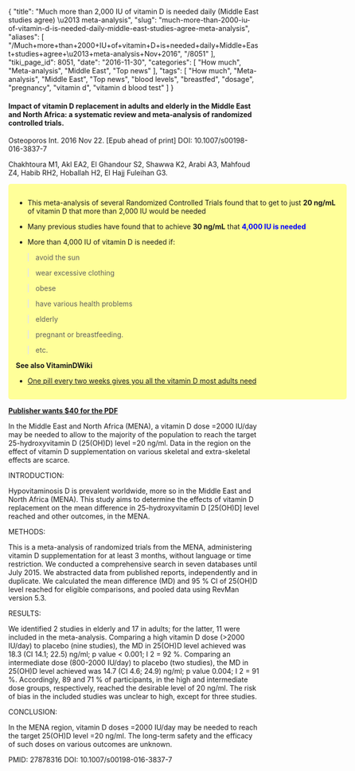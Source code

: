 {
    "title": "Much more than 2,000 IU of vitamin D is needed daily (Middle East studies agree) \u2013 meta-analysis",
    "slug": "much-more-than-2000-iu-of-vitamin-d-is-needed-daily-middle-east-studies-agree-meta-analysis",
    "aliases": [
        "/Much+more+than+2000+IU+of+vitamin+D+is+needed+daily+Middle+East+studies+agree+\u2013+meta-analysis+Nov+2016",
        "/8051"
    ],
    "tiki_page_id": 8051,
    "date": "2016-11-30",
    "categories": [
        "How much",
        "Meta-analysis",
        "Middle East",
        "Top news"
    ],
    "tags": [
        "How much",
        "Meta-analysis",
        "Middle East",
        "Top news",
        "blood levels",
        "breastfed",
        "dosage",
        "pregnancy",
        "vitamin d",
        "vitamin d blood test"
    ]
}


#### Impact of vitamin D replacement in adults and elderly in the Middle East and North Africa: a systematic review and meta-analysis of randomized controlled trials.

Osteoporos Int. 2016 Nov 22. <span>[Epub ahead of print]</span> DOI: 10.1007/s00198-016-3837-7

Chakhtoura M1, Akl EA2, El Ghandour S2, Shawwa K2, Arabi A3, Mahfoud Z4, Habib RH2, Hoballah H2, El Hajj Fuleihan G3.

<div class="border" style="background-color:#FF9;padding:15px;margin:10px 0;border-radius:5px;width:650px">

* This meta-analysis of several Randomized Controlled Trials found that to get to just  **20 ng/mL**  of vitamin D that more than 2,000 IU would be needed

* Many previous studies have found that to achieve  **30 ng/mL** that  **<span style="color:#00F;">4,000 IU is needed</span>** 

* More than 4,000 IU of vitamin D is needed if: 

> avoid the sun

> wear excessive clothing

> obese

> have various health problems

> elderly

> pregnant or breastfeeding.

> etc.

 **See also VitaminDWiki** 

* [One pill every two weeks gives you all the vitamin D most adults need](/posts/one-pill-every-two-weeks-gives-you-all-the-vitamin-d-most-adults-need)

</div>

 **[Publisher wants $40 for the PDF](http://link.springer.com/article/10.1007%2Fs00198-016-3837-7)** 

In the Middle East and North Africa (MENA), a vitamin D dose =2000 IU/day may be needed to allow to the majority of the population to reach the target 25-hydroxyvitamin D (25(OH)D) level =20 ng/ml. Data in the region on the effect of vitamin D supplementation on various skeletal and extra-skeletal effects are scarce.

INTRODUCTION:

Hypovitaminosis D is prevalent worldwide, more so in the Middle East and North Africa (MENA). This study aims to determine the effects of vitamin D replacement on the mean difference in 25-hydroxyvitamin D <span>[25(OH)D]</span> level reached and other outcomes, in the MENA.

METHODS:

This is a meta-analysis of randomized trials from the MENA, administering vitamin D supplementation for at least 3 months, without language or time restriction. We conducted a comprehensive search in seven databases until July 2015. We abstracted data from published reports, independently and in duplicate. We calculated the mean difference (MD) and 95 % CI of 25(OH)D level reached for eligible comparisons, and pooled data using RevMan version 5.3.

RESULTS:

We identified 2 studies in elderly and 17 in adults; for the latter, 11 were included in the meta-analysis. Comparing a high vitamin D dose (>2000 IU/day) to placebo (nine studies), the MD in 25(OH)D level achieved was 18.3 (CI 14.1; 22.5) ng/ml; p value < 0.001; I 2 = 92 %. Comparing an intermediate dose (800-2000 IU/day) to placebo (two studies), the MD in 25(OH)D level achieved was 14.7 (CI 4.6; 24.9) ng/ml; p value 0.004; I 2 = 91 %. Accordingly, 89 and 71 % of participants, in the high and intermediate dose groups, respectively, reached the desirable level of 20 ng/ml. The risk of bias in the included studies was unclear to high, except for three studies.

CONCLUSION:

In the MENA region, vitamin D doses =2000 IU/day may be needed to reach the target 25(OH)D level =20 ng/ml. The long-term safety and the efficacy of such doses on various outcomes are unknown.

PMID: 27878316 DOI: 10.1007/s00198-016-3837-7

<!-- ~tc~ (alias(Much more than 2,000 IU of vitamin D is needed daily in Middle East – meta-analysis Nov 2016)) ~/tc~ -->